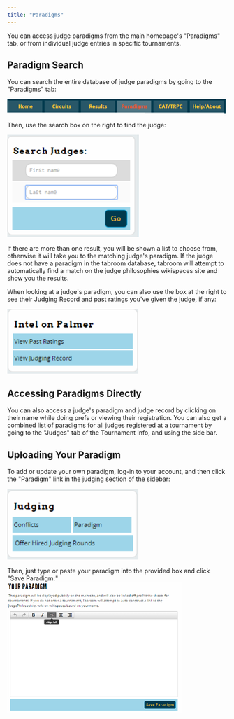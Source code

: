 ```yaml
---
title: "Paradigms"
---
```


You can access judge paradigms from the main homepage's "Paradigms" tab,
or from individual judge entries in specific tournaments.

## Paradigm Search

You can search the entire database of judge paradigms by going to the
"Paradigms" tab:

<img src="/screenshots/index_index_paradigmstab.png"
title="index_index_paradigmstab.png" width="500" />

Then, use the search box on the right to find the judge:

<img src="/screenshots/index_paradigm_search.png" title="index_paradigm_search.png"
width="300" />

If there are more than one result, you will be shown a list to choose
from, otherwise it will take you to the matching judge's paradigm. If
the judge does not have a paradigm in the tabroom database, tabroom will
attempt to automatically find a match on the judge philosophies
wikispaces site and show you the results.

When looking at a judge's paradigm, you can also use the box at the
right to see their Judging Record and past ratings you've given the
judge, if any:

<img src="/screenshots/index_paradigm_intel.png" title="index_paradigm_intel.png"
width="300" />

## Accessing Paradigms Directly

You can also access a judge's paradigm and judge record by clicking on
their name while doing prefs or viewing their registration. You can also
get a combined list of paradigms for all judges registered at a
tournament by going to the "Judges" tab of the Tournament Info, and
using the side bar.

## Uploading Your Paradigm

To add or update your own paradigm, log-in to your account, and then
click the "Paradigm" link in the judging section of the sidebar:

<img src="/screenshots/user_setup-judging.png" title="user_setup-judging.png"
width="300" />

Then, just type or paste your paradigm into the provided box and click
"Save Paradigm:"
<img src="/screenshots/user_judge_paradigm.png" title="user_judge_paradigm.png"
width="400" alt="user_judge_paradigm.png" />